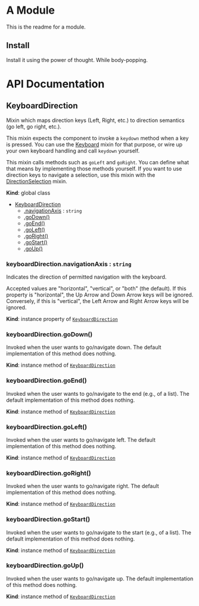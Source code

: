 # A Module
This is the readme for a module.

## Install
Install it using the power of thought. While body-popping.

# API Documentation
<a name="KeyboardDirection"></a>
## KeyboardDirection
Mixin which maps direction keys (Left, Right, etc.) to direction semantics
(go left, go right, etc.).

This mixin expects the component to invoke a `keydown` method when a key is
pressed. You can use the [Keyboard](Keyboard.md) mixin for that purpose, or
wire up your own keyboard handling and call `keydown` yourself.

This mixin calls methods such as `goLeft` and `goRight`. You can define
what that means by implementing those methods yourself. If you want to use
direction keys to navigate a selection, use this mixin with the
[DirectionSelection](DirectionSelection.md) mixin.

  **Kind**: global class

* [KeyboardDirection](#KeyboardDirection)
    * [.navigationAxis](#KeyboardDirection+navigationAxis) : <code>string</code>
    * [.goDown()](#KeyboardDirection+goDown)
    * [.goEnd()](#KeyboardDirection+goEnd)
    * [.goLeft()](#KeyboardDirection+goLeft)
    * [.goRight()](#KeyboardDirection+goRight)
    * [.goStart()](#KeyboardDirection+goStart)
    * [.goUp()](#KeyboardDirection+goUp)

<a name="KeyboardDirection+navigationAxis"></a>
### keyboardDirection.navigationAxis : <code>string</code>
Indicates the direction of permitted navigation with the keyboard.

Accepted values are "horizontal", "vertical", or "both" (the default).
If this property is "horizontal", the Up Arrow and Down Arrow keys will
be ignored. Conversely, if this is "vertical", the Left Arrow and Right
Arrow keys will be ignored.

  **Kind**: instance property of <code>[KeyboardDirection](#KeyboardDirection)</code>
<a name="KeyboardDirection+goDown"></a>
### keyboardDirection.goDown()
Invoked when the user wants to go/navigate down.
The default implementation of this method does nothing.

  **Kind**: instance method of <code>[KeyboardDirection](#KeyboardDirection)</code>
<a name="KeyboardDirection+goEnd"></a>
### keyboardDirection.goEnd()
Invoked when the user wants to go/navigate to the end (e.g., of a list).
The default implementation of this method does nothing.

  **Kind**: instance method of <code>[KeyboardDirection](#KeyboardDirection)</code>
<a name="KeyboardDirection+goLeft"></a>
### keyboardDirection.goLeft()
Invoked when the user wants to go/navigate left.
The default implementation of this method does nothing.

  **Kind**: instance method of <code>[KeyboardDirection](#KeyboardDirection)</code>
<a name="KeyboardDirection+goRight"></a>
### keyboardDirection.goRight()
Invoked when the user wants to go/navigate right.
The default implementation of this method does nothing.

  **Kind**: instance method of <code>[KeyboardDirection](#KeyboardDirection)</code>
<a name="KeyboardDirection+goStart"></a>
### keyboardDirection.goStart()
Invoked when the user wants to go/navigate to the start (e.g., of a
list). The default implementation of this method does nothing.

  **Kind**: instance method of <code>[KeyboardDirection](#KeyboardDirection)</code>
<a name="KeyboardDirection+goUp"></a>
### keyboardDirection.goUp()
Invoked when the user wants to go/navigate up.
The default implementation of this method does nothing.

  **Kind**: instance method of <code>[KeyboardDirection](#KeyboardDirection)</code>
